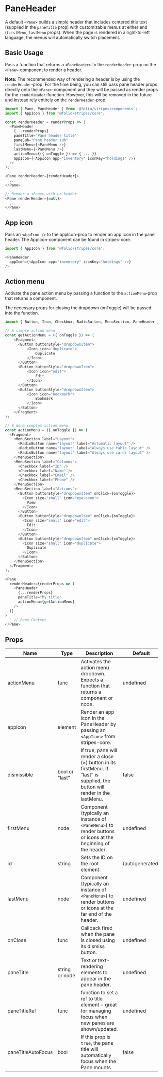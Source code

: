 # PaneHeader
A default `<Pane>` builds a simple header that includes centered title text (supplied in the `paneTitle` prop) with customizable menus at either end (`firstMenu`, `lastMenu` props). When the page is rendered in a right-to-left language, the menus will automatically switch placement.

## Basic Usage
Pass a function that returns a `<PaneHeader>` to the `renderHeader`-prop on the `<Pane>`-component to render a header.

**Note:** The recommended way of rendering a header is by using the `renderHeader`-prop. For the time being, you can still pass pane header props directly onto the `<Pane>`-component and they will be passed as render props for the `renderHeader`-function. However, this will be removed in the future and instead rely entirely on the `renderHeader`-prop.

```js
import { Pane, PaneHeader } from '@folio/stripes/components';
import { AppIcon } from '@folio/stripes/core';

const renderHeader = renderProps => (
  <PaneHeader
    {...renderProps}
    paneTitle="Pane header title"
    paneSub="Pane header sub"
    firstMenu={<PaneMenu />}
    lastMenu={<PaneMenu />}
    actionMenu={({ onToggle }) => { ... }}
    appIcon={<AppIcon app="inventory" iconKey="holdings" />}
  />
);

<Pane renderHeader={renderHeader}>
  ...
</Pane>

// Render a <Pane> with no header
<Pane renderHeader={null}>
  ...
</Pane>
```

## App icon
Pass an `<AppIcon />` to the appIcon-prop to render an app icon in the pane header. The AppIcon-component can be found in stripes-core.

```js
import { AppIcon } from '@folio/stripes/core';

<PaneHeader
  appIcon={<AppIcon app="inventory" iconKey="holdings" />} 
/>
```

## Action menu
Activate the pane action menu by passing a function to the `actionMenu`-prop that returns a component.

The necessary props for closing the dropdown (onToggle) will be passed into the function.

```js
import { Button, Icon, Checkbox, RadioButton, MenuSection, PaneHeader } from '@folio/stripes/components';

// A simple action menu
const getActionMenu = ({ onToggle }) => (
    <Fragment>
      <Button buttonStyle="dropdownItem">
          <Icon icon="duplicate">
              Duplicate
          </Icon>
      </Button>
      <Button buttonStyle="dropdownItem">
          <Icon icon="edit">
              Edit
          </Icon>
      </Button>
      <Button buttonStyle="dropdownItem">
          <Icon icon="bookmark">
              Bookmark
          </Icon>
      </Button>
    </Fragment>
);

// A more complex action menu
const actionMenu = ({ onToggle }) => (
  <Fragment>
    <MenuSection label="Layout">
      <RadioButton name="layout" label="Automatic layout" />
      <RadioButton name="layout" label="Always use table layout" />
      <RadioButton name="layout" label="Always use cards layout" />
    </MenuSection>
    <MenuSection label="Columns">
      <Checkbox label="ID" />
      <Checkbox label="Name" />
      <Checkbox label="Email" />
      <Checkbox label="Phone" />
    </MenuSection>
    <MenuSection label="Actions">
      <Button buttonStyle="dropdownItem" onClick={onToggle}>
        <Icon size="small" icon="eye-open">
          View
        </Icon>
      </Button>
      <Button buttonStyle="dropdownItem" onClick={onToggle}>
        <Icon size="small" icon="edit">
          Edit
        </Icon>
      </Button>
      <Button buttonStyle="dropdownItem" onClick={onToggle}>
        <Icon size="small" icon="duplicate">
          Duplicate
        </Icon>
      </Button>
    </MenuSection>
  </Fragment>
);

<Pane 
  renderHeader={renderProps => (
    <PaneHeader
      {...renderProps}
      paneTitle="My title" 
      actionMenu={getActionMenu}
    />
  )}
>
    // Pane Content
</Pane>
```

## Props
Name | Type | Description | Default
--- | --- | --- | ---
actionMenu | func | Activates the action menu dropdown. Expects a function that returns a component or node. | undefined
appIcon | element | Render an app icon in the PaneHeader by passing an `<AppIcon>` from stripes-core. |  | undefined
dismissible | bool or "last"| If true, pane will render a close (&times;) button in its firstMenu. If "last" is supplied, the button will render in the lastMenu. | false
firstMenu | node | Component (typically an instance of `<PaneMenu>`) to render buttons or icons at the beginning of the header. | undefined
id | string | Sets the ID on the root element | (autogenerated)
lastMenu | node | Component (typically an instance of `<PaneMenu>`) to render buttons or icons at the far end of the header. | undefined
onClose | func | Callback fired when the pane is closed using its dismiss button. | undefined
paneTitle | string or node | Text or text-rendering elements to appear in the pane header. | undefined
paneTitleRef | func | function to set a ref to title element - great for managing focus when new panes are shown/updated. | undefined
paneTitleAutoFocus | bool | If this prop is `true`, the pane title will automatically focus when the Pane mounts | false
